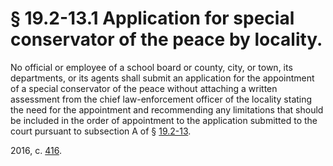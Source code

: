 # § 19.2-13.1 Application for special conservator of the peace by locality.

<p>No official or employee of a school board or county, city, or town, its departments, or its agents shall submit an application for the appointment of a special conservator of the peace without attaching a written assessment from the chief law-enforcement officer of the locality stating the need for the appointment and recommending any limitations that should be included in the order of appointment to the application submitted to the court pursuant to subsection A of § <a href='http://law.lis.virginia.gov/vacode/19.2-13/'>19.2-13</a>.</p><p>2016, c. <a href='http://lis.virginia.gov/cgi-bin/legp604.exe?161+ful+CHAP0416'>416</a>.</p>
